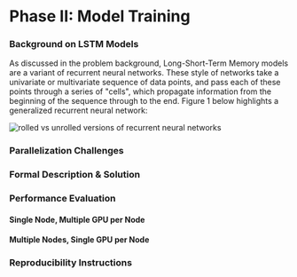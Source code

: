 # Phase II: Model Training

### Background on LSTM Models

As discussed in the problem background, Long-Short-Term Memory models are a variant of recurrent neural networks. These style of networks take a univariate or multivariate sequence of data points, and pass each of these points through a series of "cells", which propagate information from the beginning of the sequence through to the end. Figure 1 below highlights a generalized recurrent neural network:

![rolled vs unrolled versions of recurrent neural networks ](https://1.cms.s81c.com/sites/default/files/2021-01-06/ICLH_Diagram_Batch_02_13B-RecurrentNeuralNetworks-WHITEBG.png)

### Parallelization Challenges

### Formal Description & Solution

### Performance Evaluation

#### Single Node, Multiple GPU per Node

#### Multiple Nodes, Single GPU per Node

### Reproducibility Instructions

